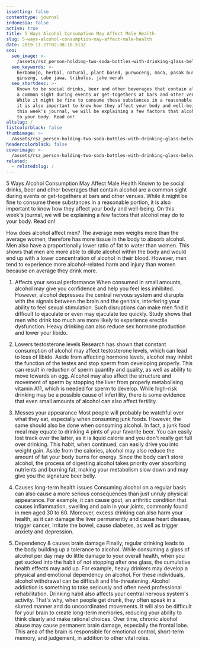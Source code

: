 ```yaml
---
issetting: false
contenttype: journal
indonesia: false
active: true
title: 5 Ways Alcohol Consumption May Affect Male Health
slug: 5-ways-alcohol-consumption-may-affect-male-health
date: 2019-11-27T02:38:10.513Z
seo:
  seo_image: >-
    /assets/rsz_person-holding-two-soda-bottles-with-drinking-glass-below-681846.jpg
  seo_keywords: >-
    herbamojo, herbal, natural, plant based, purwoceng, maca, pasak bumi,
    ginseng, cabe jawa, tribulus, jahe merah
  seo_shortdesc: >-
    Known to be social drinks, beer and other beverages that contain alcohol are
    a common sight during events or get-togethers at bars and other venues.
    While it might be fine to consume these substances in a reasonable portion,
    it is also important to know how they affect your body and well-being. On
    this week's journal, we will be explaining a few factors that alcohol may do
    to your body. Read on!
altslug: /
listcolorblack: false
thumbimage: >-
  /assets/rsz_person-holding-two-soda-bottles-with-drinking-glass-below-681846.jpg
headercolorblack: false
coverimage: >-
  /assets/rsz_person-holding-two-soda-bottles-with-drinking-glass-below-681846.jpg
related:
  - relatedslug: /
---
```

5 Ways Alcohol Consumption May Affect Male Health
	Known to be social drinks, beer and other beverages that contain alcohol are a common sight during events or get-togethers at bars and other venues. While it might be fine to consume these substances in a reasonable portion, it is also important to know how they affect your body and well-being. On this week's journal, we will be explaining a few factors that alcohol may do to your body. Read on!

How does alcohol affect men?
	The average men weighs more than the average women, therefore has more tissue in the body to absorb alcohol. Men also have a proportionally lower ratio of fat to water than women. This shows that men are more able to dilute alcohol within the body and would end up with a lower concentration of alcohol in their blood. However, men tend to experience more alcohol-related harm and injury than women because on average they drink more.

1. Affects your sexual performance
	When consumed in small amounts, alcohol may give you confidence and help you feel less inhibited. However, alcohol depresses the central nervous system and disrupts with the signals between the brain and the genitals, interfering your ability to feel sexual stimulation. Such disruptions can make men find it difficult to ejaculate or even may ejaculate too quickly. Study shows that men who drink too much are more likely to experience erectile dysfunction. Heavy drinking can also reduce sex hormone production and lower your libido.

2. Lowers testosterone levels
	Research has shown that constant consumption of alcohol may affect testosterone levels, which can lead to loss of libido. Aside from affecting hormone levels, alcohol may inhibit the function of the testes and stop sperm from developing properly. This can result in reduction of sperm quantity and quality, as well as ability to move towards an egg. Alcohol may also affect the structure and movement of sperm by stopping the liver from properly metabolising vitamin A11, which is needed for sperm to develop. While high-risk drinking may be a possible cause of infertility, there is some evidence that even small amounts of alcohol can also affect fertility.

3. Messes your appearance
	Most people will probably be watchful over what they eat, especially when consuming junk foods. However, the same should also be done when consuming alcohol. In fact, a junk food meal may equate to drinking 4 pints of your favorite beer. You can easily lost track over the latter, as it is liquid calorie and you don't really get full over drinking. This habit, when continued, can easily drive you into weight gain. Aside from the calories, alcohol may also reduce the amount of fat your body burns for energy. Since the body can't store alcohol, the process of digesting alcohol takes priority over absorbing nutrients and burning fat, making your metabolism slow down and may give you the signature beer belly. 

4. Causes long-term health issues
	Consuming alcohol on a regular basis can also cause a more serious consequences than just unruly physical appearance. For example, it can cause gout, an arthritic condition that causes inflammation, swelling and pain in your joints, commonly found in men aged 30 to 60. Moreover, excess drinking can also harm your health, as it can damage the liver permanently and cause heart disease, trigger cancer, irritate the bowel, cause diabetes, as well as trigger anxiety and depression.

5. Dependency & causes brain damage
	Finally, regular drinking leads to the body building up a tolerance to alcohol. While consuming a glass of alcohol per day may do little damage to your overall health, when you get sucked into the habit of not stopping after one glass, the cumulative health effects may add up. For example, heavy drinkers may develop a physical and emotional dependency on alcohol. For these individuals, alcohol withdrawal can be difficult and life-threatening. Alcohol addiction is something to take seriously and often need professional rehabilitation.
	Drinking habit also affects your central nervous system's activity. That's why, when people get drunk, they often speak in a slurred manner and do uncoordinated movements. It will also be difficult for your brain to create long-term memories, reducing your ability to think clearly and make rational choices. Over time, chronic alcohol abuse may cause permanent brain damage, especially the frontal lobe. This area of the brain is responsible for emotional control, short-term memory, and judgement, in addition to other vital roles.
